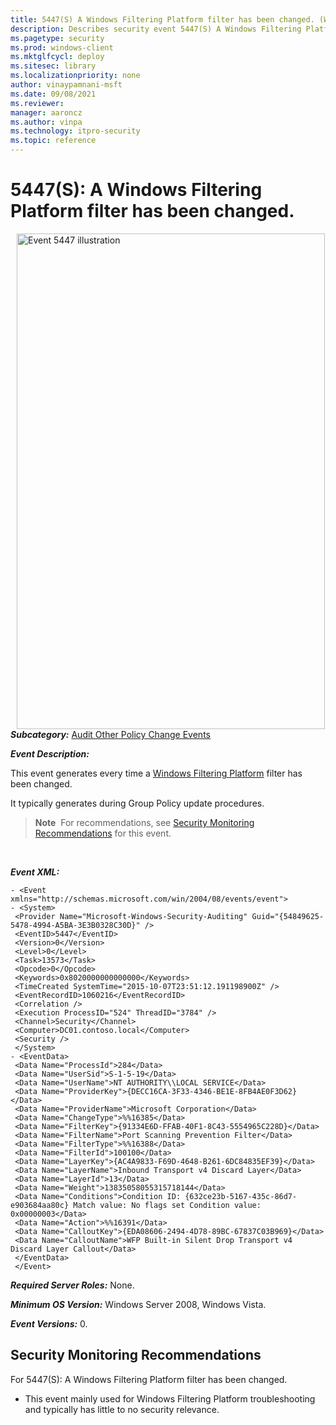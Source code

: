 ```yaml
---
title: 5447(S) A Windows Filtering Platform filter has been changed. (Windows 10)
description: Describes security event 5447(S) A Windows Filtering Platform filter has been changed.
ms.pagetype: security
ms.prod: windows-client
ms.mktglfcycl: deploy
ms.sitesec: library
ms.localizationpriority: none
author: vinaypamnani-msft
ms.date: 09/08/2021
ms.reviewer: 
manager: aaroncz
ms.author: vinpa
ms.technology: itpro-security
ms.topic: reference
---
```


# 5447(S): A Windows Filtering Platform filter has been changed.


<img src="images/event-5447.png" alt="Event 5447 illustration" width="493" height="793" hspace="10" align="left" />

***Subcategory:***&nbsp;[Audit Other Policy Change Events](audit-other-policy-change-events.md)

***Event Description:***

This event generates every time a [Windows Filtering Platform](/windows/win32/fwp/windows-filtering-platform-start-page) filter has been changed.

It typically generates during Group Policy update procedures.

> **Note**&nbsp;&nbsp;For recommendations, see [Security Monitoring Recommendations](#security-monitoring-recommendations) for this event.

<br clear="all">

***Event XML:***
```
- <Event xmlns="http://schemas.microsoft.com/win/2004/08/events/event">
- <System>
 <Provider Name="Microsoft-Windows-Security-Auditing" Guid="{54849625-5478-4994-A5BA-3E3B0328C30D}" /> 
 <EventID>5447</EventID> 
 <Version>0</Version> 
 <Level>0</Level> 
 <Task>13573</Task> 
 <Opcode>0</Opcode> 
 <Keywords>0x8020000000000000</Keywords> 
 <TimeCreated SystemTime="2015-10-07T23:51:12.191198900Z" /> 
 <EventRecordID>1060216</EventRecordID> 
 <Correlation /> 
 <Execution ProcessID="524" ThreadID="3784" /> 
 <Channel>Security</Channel> 
 <Computer>DC01.contoso.local</Computer> 
 <Security /> 
 </System>
- <EventData>
 <Data Name="ProcessId">284</Data> 
 <Data Name="UserSid">S-1-5-19</Data> 
 <Data Name="UserName">NT AUTHORITY\\LOCAL SERVICE</Data> 
 <Data Name="ProviderKey">{DECC16CA-3F33-4346-BE1E-8FB4AE0F3D62}</Data> 
 <Data Name="ProviderName">Microsoft Corporation</Data> 
 <Data Name="ChangeType">%%16385</Data> 
 <Data Name="FilterKey">{91334E6D-FFAB-40F1-8C43-5554965C228D}</Data> 
 <Data Name="FilterName">Port Scanning Prevention Filter</Data> 
 <Data Name="FilterType">%%16388</Data> 
 <Data Name="FilterId">100100</Data> 
 <Data Name="LayerKey">{AC4A9833-F69D-4648-B261-6DC84835EF39}</Data> 
 <Data Name="LayerName">Inbound Transport v4 Discard Layer</Data> 
 <Data Name="LayerId">13</Data> 
 <Data Name="Weight">13835058055315718144</Data> 
 <Data Name="Conditions">Condition ID: {632ce23b-5167-435c-86d7-e903684aa80c} Match value: No flags set Condition value: 0x00000003</Data> 
 <Data Name="Action">%%16391</Data> 
 <Data Name="CalloutKey">{EDA08606-2494-4D78-89BC-67837C03B969}</Data> 
 <Data Name="CalloutName">WFP Built-in Silent Drop Transport v4 Discard Layer Callout</Data> 
 </EventData>
 </Event>

```

***Required Server Roles:*** None.

***Minimum OS Version:*** Windows Server 2008, Windows Vista.

***Event Versions:*** 0.

## Security Monitoring Recommendations

For 5447(S): A Windows Filtering Platform filter has been changed.

-   This event mainly used for Windows Filtering Platform troubleshooting and typically has little to no security relevance.